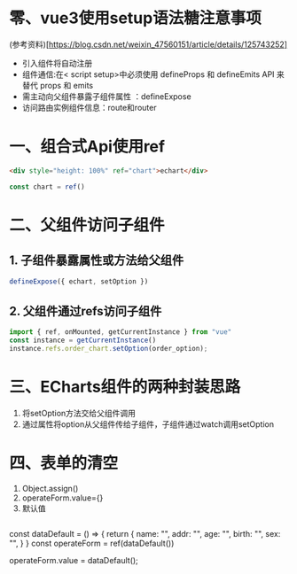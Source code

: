 # 零、vue3使用setup语法糖注意事项
(参考资料)[https://blog.csdn.net/weixin_47560151/article/details/125743252] 
* 引入组件将自动注册 
* 组件通信:在< script setup>中必须使用 defineProps 和 defineEmits API 来替代 props 和 emits 
* 需主动向父组件暴露子组件属性 ：defineExpose
* 访问路由实例组件信息：route和router

# 一、组合式Api使用ref
```html
<div style="height: 100%" ref="chart">echart</div>
```
```js
const chart = ref()
```
# 二、父组件访问子组件 
## 1. 子组件暴露属性或方法给父组件
```js
defineExpose({ echart, setOption })
```
## 2. 父组件通过refs访问子组件
```js
import { ref, onMounted, getCurrentInstance } from "vue"
const instance = getCurrentInstance()
instance.refs.order_chart.setOption(order_option);
```

# 三、ECharts组件的两种封装思路 
1. 将setOption方法交给父组件调用 
2. 通过属性将option从父组件传给子组件，子组件通过watch调用setOption 


# 四、表单的清空 
1. Object.assign()
2. operateForm.value={}
3. 默认值
   ```js
const dataDefault = () => {
    return {
        name: "",
        addr: "",
        age: "",
        birth: "",
        sex: "",
    }
}
const operateForm = ref(dataDefault())

operateForm.value = dataDefault();
   ```




